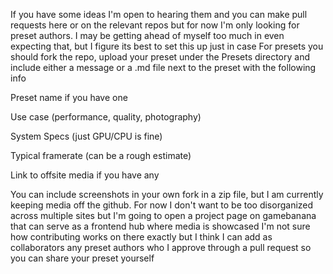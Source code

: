 If you have some ideas I'm open to hearing them and you can make pull requests here or on the relevant repos but for now I'm only looking for preset authors.
I may be getting ahead of myself too much in even expecting that, but I figure its best to set this up just in case
For presets you should fork the repo, upload your preset under the Presets directory and include either a message or a .md file next to the preset with the following info

Preset name if you have one

Use case (performance, quality, photography)

System Specs (just GPU/CPU is fine)

Typical framerate (can be a rough estimate) 

Link to offsite media if you have any

You can include screenshots in your own fork in a zip file, but I am currently keeping media off the github. 
For now I don't want to be too disorganized across multiple sites but I'm going to open a project page on gamebanana that can serve as a frontend hub where media is showcased
I'm not sure how contributing works on there exactly but I think I can add as collaborators any preset authors who I approve through a pull request so you can share your preset yourself

